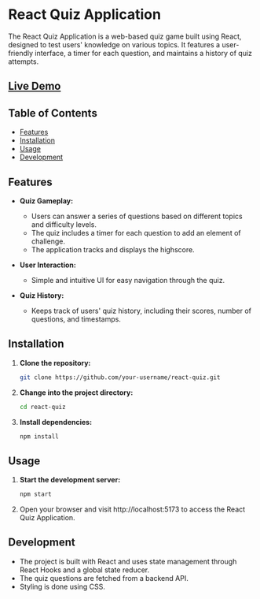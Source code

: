 # React Quiz Application

The React Quiz Application is a web-based quiz game built using React, designed to test users' knowledge on various topics. It features a user-friendly interface, a timer for each question, and maintains a history of quiz attempts.

## [Live Demo](https://react-quiz-tapan31.vercel.app/)

## Table of Contents

- [Features](#features)
- [Installation](#installation)
- [Usage](#usage)
- [Development](#development)

## Features

- **Quiz Gameplay:**
  - Users can answer a series of questions based on different topics and difficulty levels.
  - The quiz includes a timer for each question to add an element of challenge.
  - The application tracks and displays the highscore.

- **User Interaction:**
  - Simple and intuitive UI for easy navigation through the quiz.

- **Quiz History:**
  - Keeps track of users' quiz history, including their scores, number of questions, and timestamps.

## Installation

1. **Clone the repository:**

   ```bash
   git clone https://github.com/your-username/react-quiz.git

2. **Change into the project directory:**
  
    ```bash
    cd react-quiz
3. **Install dependencies:**

   ```bash
   npm install

## Usage
1. **Start the development server:**
   
    ```bash
    npm start
3. Open your browser and visit http://localhost:5173 to access the React Quiz Application.

## Development
- The project is built with React and uses state management through React Hooks and a global state reducer.
- The quiz questions are fetched from a backend API.
- Styling is done using CSS.
